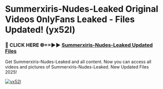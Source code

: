 # Summerxiris-Nudes-Leaked Original Videos 0nlyFans Leaked - Files Updated! (yx52l)

<h3>🔴 CLICK HERE 🌐==►► <a href="https://tinyurl.com/4mcuefdz" rel="nofollow">Summerxiris-Nudes-Leaked Updated Files</a></h3>

Get Summerxiris-Nudes-Leaked and all content. Now you can access all videos and pictures of Summerxiris-Nudes-Leaked. New Updated Files 2025!

[![yx52l](https://i.imgur.com/StAQSOY.gif)](https://tinyurl.com/4mcuefdz)
